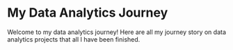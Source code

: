 # My Data Analytics Journey

Welcome to my data analytics journey!
Here are all my journey story on data analytics projects that all I have been finished.
